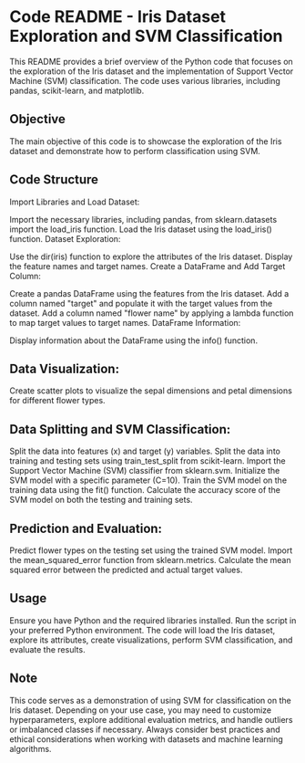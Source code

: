 # Code README - Iris Dataset Exploration and SVM Classification
This README provides a brief overview of the Python code that focuses on the exploration of the Iris dataset and the implementation of Support Vector Machine (SVM) classification. The code uses various libraries, including pandas, scikit-learn, and matplotlib.

## Objective
The main objective of this code is to showcase the exploration of the Iris dataset and demonstrate how to perform classification using SVM.

## Code Structure
Import Libraries and Load Dataset:

Import the necessary libraries, including pandas, from sklearn.datasets import the load_iris function.
Load the Iris dataset using the load_iris() function.
Dataset Exploration:

Use the dir(iris) function to explore the attributes of the Iris dataset.
Display the feature names and target names.
Create a DataFrame and Add Target Column:

Create a pandas DataFrame using the features from the Iris dataset.
Add a column named "target" and populate it with the target values from the dataset.
Add a column named "flower name" by applying a lambda function to map target values to target names.
DataFrame Information:

Display information about the DataFrame using the info() function.
## Data Visualization:

Create scatter plots to visualize the sepal dimensions and petal dimensions for different flower types.
## Data Splitting and SVM Classification:

Split the data into features (x) and target (y) variables.
Split the data into training and testing sets using train_test_split from scikit-learn.
Import the Support Vector Machine (SVM) classifier from sklearn.svm.
Initialize the SVM model with a specific parameter (C=10).
Train the SVM model on the training data using the fit() function.
Calculate the accuracy score of the SVM model on both the testing and training sets.
## Prediction and Evaluation:

Predict flower types on the testing set using the trained SVM model.
Import the mean_squared_error function from sklearn.metrics.
Calculate the mean squared error between the predicted and actual target values.
## Usage
Ensure you have Python and the required libraries installed.
Run the script in your preferred Python environment.
The code will load the Iris dataset, explore its attributes, create visualizations, perform SVM classification, and evaluate the results.
## Note
This code serves as a demonstration of using SVM for classification on the Iris dataset.
Depending on your use case, you may need to customize hyperparameters, explore additional evaluation metrics, and handle outliers or imbalanced classes if necessary.
Always consider best practices and ethical considerations when working with datasets and machine learning algorithms.
